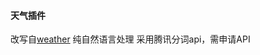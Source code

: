 #### 天气插件
改写自[weather](https://github.com/pcrbot/Salmon-plugin-transplant/tree/master/weather)
纯自然语言处理
采用腾讯分词api，需申请API